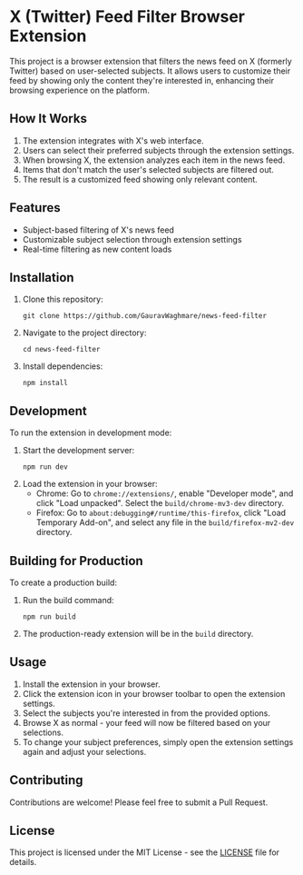# X (Twitter) Feed Filter Browser Extension

This project is a browser extension that filters the news feed on X (formerly Twitter) based on user-selected subjects. It allows users to customize their feed by showing only the content they're interested in, enhancing their browsing experience on the platform.

## How It Works

1. The extension integrates with X's web interface.
2. Users can select their preferred subjects through the extension settings.
3. When browsing X, the extension analyzes each item in the news feed.
4. Items that don't match the user's selected subjects are filtered out.
5. The result is a customized feed showing only relevant content.

## Features

- Subject-based filtering of X's news feed
- Customizable subject selection through extension settings
- Real-time filtering as new content loads

## Installation

1. Clone this repository:
   ```
   git clone https://github.com/GauravWaghmare/news-feed-filter
   ```
2. Navigate to the project directory:
   ```
   cd news-feed-filter
   ```
3. Install dependencies:
   ```
   npm install
   ```

## Development

To run the extension in development mode:

1. Start the development server:
   ```
   npm run dev
   ```
2. Load the extension in your browser:
   - Chrome: Go to `chrome://extensions/`, enable "Developer mode", and click "Load unpacked". Select the `build/chrome-mv3-dev` directory.
   - Firefox: Go to `about:debugging#/runtime/this-firefox`, click "Load Temporary Add-on", and select any file in the `build/firefox-mv2-dev` directory.

## Building for Production

To create a production build:

1. Run the build command:
   ```
   npm run build
   ```
2. The production-ready extension will be in the `build` directory.

## Usage

1. Install the extension in your browser.
2. Click the extension icon in your browser toolbar to open the extension settings.
3. Select the subjects you're interested in from the provided options.
4. Browse X as normal - your feed will now be filtered based on your selections.
5. To change your subject preferences, simply open the extension settings again and adjust your selections.

## Contributing

Contributions are welcome! Please feel free to submit a Pull Request.

## License

This project is licensed under the MIT License - see the [LICENSE](LICENSE) file for details.

